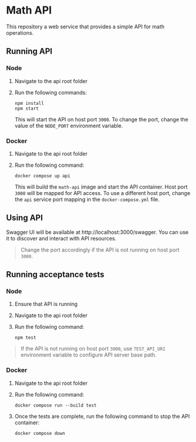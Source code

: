 # Math API

This repository a web service that provides a simple API for math operations.

## Running API

### Node

1. Navigate to the api root folder
2. Run the following commands:

    ```shell
    npm install
    npm start
    ```
    This will start the API on host port `3000`. To change the port, change the value of the `NODE_PORT` environment variable.

### Docker

1. Navigate to the api root folder
2. Run the following command:

    ```shell
    docker compose up api
    ```

    This will build the `math-api` image and start the API container. Host port `3000` will be mapped for API access. To use a different host port, change the `api` service port mapping in the `docker-compose.yml` file.

## Using API

Swagger UI will be available at http://localhost:3000/swagger. You can use it to discover and interact with API resources.

> Change the port accordingly if the API is not running on host port `3000`.

## Running acceptance tests

### Node
1. Ensure that API is running
2. Navigate to the api root folder
3. Run the following command:

    ```shell
    npm test
    ```
> If the API is not running on host port `3000`, use `TEST_API_URI` environment 
> variable to configure API server base path.

### Docker
1. Navigate to the api root folder
2. Run the following command:

    ```shell
    docker compose run --build test
    ```
3. Once the tests are complete, run the following command to stop the API container:

    ```shell
    docker compose down
    ```